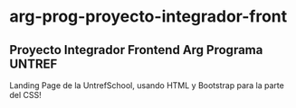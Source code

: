# arg-prog-proyecto-integrador-front
 <h2>Proyecto Integrador Frontend Arg Programa UNTREF</h2>

 Landing Page de la UntrefSchool, usando HTML y Bootstrap para la parte del CSS!

 
 
